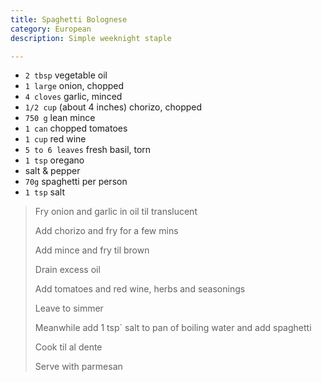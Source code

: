 ```yaml
---
title: Spaghetti Bolognese 
category: European
description: Simple weeknight staple

--- 
```

* `2 tbsp` vegetable oil
* `1 large` onion, chopped
* `4 cloves` garlic, minced
* `1/2 cup` (about 4 inches) chorizo, chopped
* `750 g` lean mince
* `1 can` chopped tomatoes
* `1 cup` red wine
* `5 to 6 leaves` fresh basil, torn
* `1 tsp` oregano
* salt & pepper
* `70g` spaghetti per person
* `1 tsp` salt
 
> Fry onion and garlic in oil til translucent
>
> Add chorizo and fry for a few mins
>
> Add mince and fry til brown
>
> Drain excess oil
>
> Add tomatoes and red wine, herbs and seasonings
>
> Leave to simmer
>
> Meanwhile add 1 tsp` salt to pan of boiling water and add spaghetti
>
> Cook til al dente
>
> Serve with parmesan

